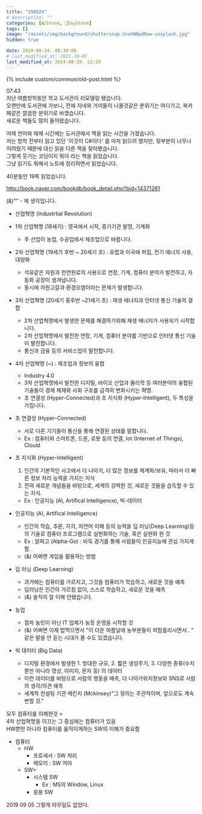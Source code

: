 ```yaml
---
title: "190824"
# description: ""
categories: [🪨Stone, 🌱DayStone]
tags: []
image: "/assets/img/background/chuttersnap-JxxhNRpdRaw-unsplash.jpg"
hidden: true

date: 2019-08-24. 08:30:00
# last_modified_at: 2021-10-05
last_modified_at: 2024-08-29. 22:20
---
```


{% include custom/common/old-post.html %}

07:43  
지난 여름방학동안 학교 도서관이 리모델링 됐습니다.  
오랜만에 도서관에 가보니, 전에 지네와 거미들이 나올것같은 분위기는 어디가고, 북카페같은 깔끔한 분위기로 바꼈습니다.  
새로운 책들도 많이 들어왔습니다.  

어제 언어와 매체 시간에는 도서관에서 책을 읽는 시간을 가졌습니다.  
저는 방학 전부터 읽고 있던 '이것이 C#이다' 를 마저 읽으려 했지만, 뒷부분이 너무나 어려웠기 때문에 대신 읽을 다른 책을 찾아봤습니다.  
그렇게 웃기는 코딩이지 뭐야 라는 책을 읽었습니다.  
그냥 읽기도 뭐해서 노트에 정리하면서 읽었습니다.  

40분동안 19쪽 읽었습니다.  

<http://book.naver.com/bookdb/book_detail.php?bid=14371281>  

(&)"" - 제 생각입니다.  

- 산업혁명 (Industrtial Revolution)

- 1차 산업혁명 (18세기) : 영국에서 시작, 증기기관 발명, 기계화
  - 주 산업이 농업, 수공업에서 제조업으로 바뀝니다.

- 2차 산업혁명 (19세기 후반 ~ 20세기 초) : 유렵과 미국에 퍼짐, 전기 에너지 사용, 대량화
  - 석유같은 자원과 천연원료의 사용으로 연장, 기계, 컴퓨터 분야가 발전하고, 자동화 공장이 생겨납니다.
  - 동시에 자원고갈과 환경오염이라는 문제가 발생합니다.

- 3차 산업혁명 (20세기 중후반 ~21세기 초) : 재생 에너지과 인터넷 통신 기술의 결합
  - 2차 산업혁명에서 발생한 문제를 해결하기위해 재생 에너지가 사용되기 시작합니다.
  - 2차 산업혁명에서 발전한 연장, 기계, 컴퓨터 분야를 기반으로 인터넷 통신 기술이 발전합니다.
  - 통신과 금융 등의 서비스업이 발전합니다.

- 4차 산업혁명 (~) : 제조업과 정보의 융합
  - Industry 4.0
  - 3차 산업혁명에서 발전한 디지털, 바이오 산업과 물리학 등 여러분야의 융합된 기술들이 경제 체재와 사회 구조를 급격히 변화시키는 혁명.
  - 초 연결성 (Hyper-Connected)과 초 지식화 (Hyper-Intelligent), 두 특성을 가집니다.

- 초 연결성 (Hyper-Connected)
  - 서로 다른 기기들이 통신을 통해 연결된 상태를 말합니다.
  - Ex : 컴퓨터와 스마트폰, 드론, 로봇 등의 연결, Iot (Internet of Things), Clould

- 초 지식화 (Hyper-Intelligent)
  1. 인간의 기본적인 사고에서 더 나아가, 더 많은 정보를 체계화/보유, 따라서 더 빠른 정보 처리 능력을 가지는 지식
  2. 전혀 새로운 개념들을 바탕으로, 세계의 강력한 것, 새로운 것들을 습득할 수 있는 지식.
  - Ex : 인공지능 (AI, Artifical Intelligence), 빅-데이터

- 인공지능 (AI, Artifical Intelligence)
  - 인간의 학습, 추론, 지각, 자연어 이해 등의 능력을 딥 러닝(Deep Learning)등의 기술로 컴퓨터 프로그램으로 실현화하는 기술, 혹은 실현화 한 것
  - Ex : 알파고 (Alpha-Go) : 바둑 경기를 통해 사람들이 인공지능에 관심 가지게 함.
  - (&) 어쩌면 게임을 활용하는 방법

- 딥 러닝 (Deep Learning)
  - 과거에는 컴퓨터를 가르치고, 그것을 컴퓨터가 학습하고, 새로운 것을 예측
  - 딥러닝은 인간의 가르침 없이, 스스로 학습하고, 새로운 것을 예측
  - (&) 솔직히 잘 이해 안됐습니다.

- 농업
  - 점차 농민이 아닌 IT 업체가 농장 운영을 시작할 것
  - (&) 어쩌면 이제 밥먹으면서 "이 더운 여름날에 농부분들이 피땀흘리시면서.. " 같은 말을 안 듣는 시대가 올 수도 있겠습니다.

- 빅 데이터 (Big Data)
  - 디지털 환경에서 발생한 1. 방대한 규모, 2. 짧은 생성주기, 3. 다양한 종류(수치뿐만 아니라 영상, 이미지, 문자 등) 의 데이터
  - 이런 데이터를 바탕으로 사람의 행동을 예측, 더 나아가위치정보와 SNS로 사람의 생각/의견 예측
  - 세계적 컨설팅 기관 메킨지 (Mckinsey)"그 정의는 주관적이며, 앞으로도 계속 변할 것."

모두 컴퓨터를 이해한것 >  
4차 산업혁명을 이끄는 그 중심에는 컴퓨터가 있음  
HW뿐만 아니라 컴퓨터를 움직이게하는 SW의 이해가 중요함  

- 컴퓨터
  - HW
    - 프로세서 : SW 처리
    - 메모리 : SW 저아
  - SW>
    - 시스템 SW
      - Ex : MS의 Window, Linux
    - 응용 SW

2019 09 05 그렇게 아무일도 없었다.  
